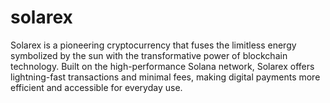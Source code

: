# solarex
Solarex is a pioneering cryptocurrency that fuses the limitless energy symbolized by the sun with the transformative power of blockchain technology. Built on the high-performance Solana network, Solarex offers lightning-fast transactions and minimal fees, making digital payments more efficient and accessible for everyday use. 
